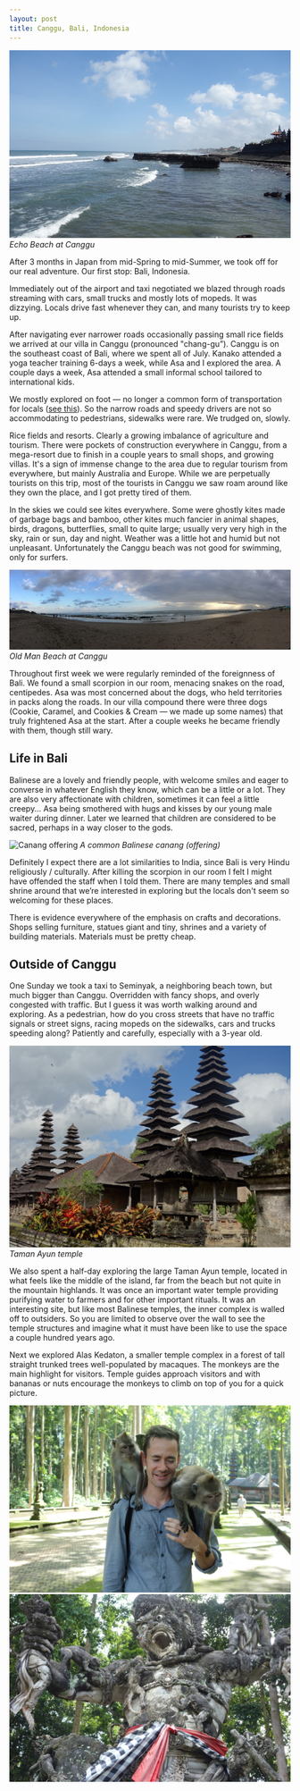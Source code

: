 ```yaml
---
layout: post
title: Canggu, Bali, Indonesia
---
```


![Canggu beach](/assets/img-canggu/beach.jpg)
*Echo Beach at Canggu*

After 3 months in Japan from mid-Spring to mid-Summer, we took off for our real adventure. Our first stop: Bali, Indonesia.

Immediately out of the airport and taxi negotiated we blazed through roads streaming with cars, small trucks and mostly lots of mopeds. It was dizzying. Locals drive fast whenever they can, and many tourists try to keep up.

After navigating ever narrower roads occasionally passing small rice fields we arrived at our villa  in Canggu (pronounced "chang-gu”). Canggu is on the southeast coast of Bali, where we spent all of July. Kanako attended a yoga teacher training 6-days a week, while Asa and I explored the area. A couple days a week, Asa attended a small informal school tailored to international kids.

We mostly explored on foot — no longer a common form of transportation for locals ([see this](https://www.nytimes.com/2017/08/20/world/asia/jakarta-walking-study-sidewalks.html)). So the narrow roads and speedy drivers are not so accommodating to pedestrians, sidewalks were rare. We trudged on, slowly.

Rice fields and resorts. Clearly a growing imbalance of agriculture and tourism. There were pockets of construction everywhere in Canggu, from a mega-resort due to finish in a couple years to small shops, and growing villas. It's a sign of immense change to the area due to regular tourism from everywhere, but mainly Australia and Europe. While we are perpetually tourists on this trip, most of the tourists in Canggu we saw roam around like they own the place, and I got pretty tired of them.

In the skies we could see kites everywhere. Some were ghostly kites made of garbage bags and bamboo, other kites much fancier in animal shapes, birds, dragons, butterflies, small to quite large; usually very very high in the sky, rain or sun, day and night. Weather was a little hot and humid but not unpleasant. Unfortunately the Canggu beach was not good for swimming, only for surfers.

![Canggu beach](/assets/img-canggu/panobeach.jpg)
*Old Man Beach at Canggu*

Throughout first week we were regularly reminded of the foreignness of Bali. We found a small scorpion in our room, menacing snakes on the road, centipedes. Asa was most concerned about the dogs, who held territories in packs along the roads. In our villa compound there were three dogs (Cookie, Caramel, and Cookies & Cream — we made up some names) that truly frightened Asa at the start. After a couple weeks he became friendly with them, though still wary.


## Life in Bali
Balinese are a lovely and friendly people, with welcome smiles and eager to converse in whatever English they know, which can be a little or a lot. They are also very affectionate with children, sometimes it can feel a little creepy... Asa being smothered with hugs and kisses by our young male waiter during dinner. Later we learned that children are considered to be sacred, perhaps in a way closer to the gods.

![Canang offering](/assets/img-canggu/canang.jpg)
*A common Balinese canang (offering)*

Definitely I expect there are a lot similarities to India, since Bali is very Hindu religiously / culturally. After killing the scorpion in our room I felt I might have offended the staff when I told them. There are many temples and small shrine around that we’re interested in exploring but the locals don't seem so welcoming for these places.

There is evidence everywhere of the emphasis on crafts and decorations. Shops selling furniture, statues giant and tiny, shrines and a variety of building materials. Materials must be pretty cheap.


## Outside of Canggu
One Sunday we took a taxi to Seminyak, a neighboring beach town, but much bigger than Canggu. Overridden with fancy shops, and overly congested with traffic. But I guess it was worth walking around and exploring. As a pedestrian, how do you cross streets that have no traffic signals or street signs, racing mopeds on the sidewalks, cars and trucks speeding along? Patiently and carefully, especially with a 3-year old.

![Taman Ayun temple](/assets/img-canggu/taman-ayun.jpg)
*Taman Ayun temple*

We also spent a half-day exploring the large Taman Ayun temple, located in what feels like the middle of the island, far from the beach but not quite in the mountain highlands. It was once an important water temple providing purifying water to farmers and for other important rituals. It was an interesting site, but like most Balinese temples, the inner complex is walled off to outsiders. So you are limited to observe over the wall to see the temple structures and imagine what it must have been like to use the space a couple hundred years ago.

Next we explored Alas Kedaton, a smaller temple complex in a forest of tall straight trunked trees well-populated by macaques. The monkeys are the main highlight for visitors. Temple guides approach visitors and with bananas or nuts encourage the monkeys to climb on top of you for a quick picture.

![Monkeys](/assets/img-canggu/monkeys.jpg)
![Monkey statue](/assets/img-canggu/statue.jpg)
